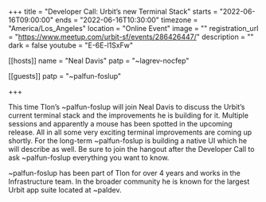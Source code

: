 +++
title = "Developer Call: Urbit’s new Terminal Stack"
starts = "2022-06-16T09:00:00"
ends = "2022-06-16T10:30:00"
timezone = "America/Los_Angeles"
location = "Online Event"
image = ""
registration_url = "https://www.meetup.com/urbit-sf/events/286426447/"
description = ""
dark = false
youtube = "E-6E-l1SxFw"

[[hosts]]
name = "Neal Davis"
patp = "~lagrev-nocfep"

[[guests]]
patp = "~palfun-foslup"

+++

This time Tlon’s ~palfun-foslup will join Neal Davis to discuss the Urbit’s current terminal stack and the improvements he is building for it. Multiple sessions and apparently a mouse has been spotted in the upcoming release. All in all some very exciting terminal improvements are coming up shortly. For the long-term ~palfun-foslup is building a native UI which he will describe as well. Be sure to join the hangout after the Developer Call to ask ~palfun-foslup everything you want to know.

~palfun-foslup has been part of Tlon for over 4 years and works in the Infrastructure team. In the broader community he is known for the largest Urbit app suite located at ~paldev.

